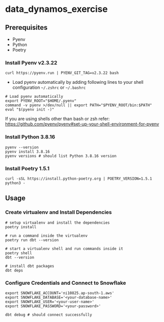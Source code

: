 # data_dynamos_exercise

## Prerequisites

- Pyenv
- Python
- Poetry

### Install Pyenv v2.3.22

```shell
curl https://pyenv.run | PYENV_GIT_TAG=v2.3.22 bash
```

- Load pyenv automatically by adding following lines to your shell configuration `~/.zshrc` or `~/.bashrc`

```shell
# Load pyenv automatically
export PYENV_ROOT="$HOME/.pyenv"
command -v pyenv >/dev/null || export PATH="$PYENV_ROOT/bin:$PATH"
eval "$(pyenv init -)"
```

If you are using shells other than bash or zsh refer: https://github.com/pyenv/pyenv#set-up-your-shell-environment-for-pyenv

### Install Python 3.8.16

```shell
pyenv --version
pyenv install 3.8.16
pyenv versions # should list Python 3.8.16 version
```

### Install Poetry 1.5.1

```shell
curl -sSL https://install.python-poetry.org | POETRY_VERSION=1.5.1 python3 -
```

## Usage

### Create virtualenv and Install Dependencies

```shell
# setup virtualenv and install the dependencies
poetry install

# run a command inside the virtualenv
poetry run dbt --version

# start a virtualenv shell and run commands inside it
poetry shell
dbt --version

# install dbt packages
dbt deps
```

### Configure Credentials and Connect to Snowflake

```shell
export SNOWFLAKE_ACCOUNT='ni10825.ap-south-1.aws'
export SNOWFLAKE_DATABASE='<your-database-name>'
export SNOWFLAKE_USER='<your-user-name>'
export SNOWFLAKE_PASSWORD='<your-password>'

dbt debug # should connect successfully
```
